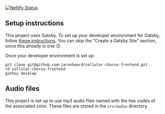 [![Netlify Status](https://api.netlify.com/api/v1/badges/5cc4c2ca-ed2d-4d5c-9fba-3b6483320797/deploy-status)](https://app.netlify.com/sites/cellular-chorus/deploys)

## Setup instructions
This project uses Gatsby. To set up your developer environment for Gatsby, follow [these instructions](https://www.gatsbyjs.org/tutorial/part-zero/). You can skip the "Create a Gatsby Site" section, since this already is one 🙃.

Once your developer environment is set up:
```
git clone git@github.com:jaronheard/cellular-chorus-frontend.git
cd cellular-chorus-frontend
gatbsy develop
```

## Audio files
This project is set up to use mp3 audio files named with the hex codes of the associated color. These files are stored in the `src/audio` directory.
